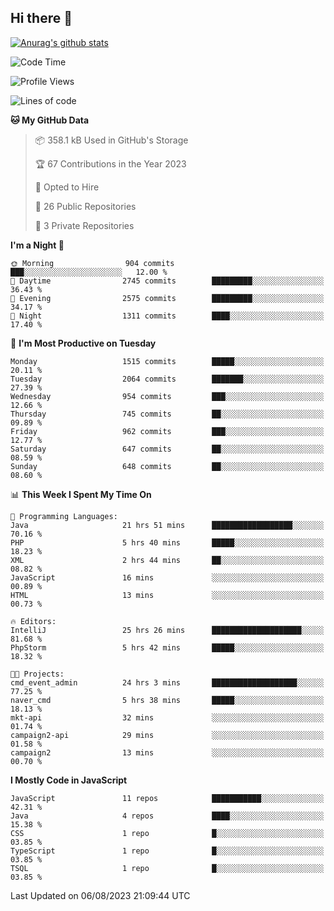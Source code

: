 ## Hi there 👋

[![Anurag's github stats](https://github-readme-stats.vercel.app/api?username=Songwonseok)](https://github.com/anuraghazra/github-readme-stats)



<!--START_SECTION:waka-->
![Code Time](http://img.shields.io/badge/Code%20Time-2%2C414%20hrs%2037%20mins-blue)

![Profile Views](http://img.shields.io/badge/Profile%20Views-0-blue)

![Lines of code](https://img.shields.io/badge/From%20Hello%20World%20I%27ve%20Written-35.0%20million%20lines%20of%20code-blue)

**🐱 My GitHub Data** 

> 📦 358.1 kB Used in GitHub's Storage 
 > 
> 🏆 67 Contributions in the Year 2023
 > 
> 💼 Opted to Hire
 > 
> 📜 26 Public Repositories 
 > 
> 🔑 3 Private Repositories 
 > 
**I'm a Night 🦉** 

```text
🌞 Morning                904 commits         ███░░░░░░░░░░░░░░░░░░░░░░   12.00 % 
🌆 Daytime                2745 commits        █████████░░░░░░░░░░░░░░░░   36.43 % 
🌃 Evening                2575 commits        █████████░░░░░░░░░░░░░░░░   34.17 % 
🌙 Night                  1311 commits        ████░░░░░░░░░░░░░░░░░░░░░   17.40 % 
```
📅 **I'm Most Productive on Tuesday** 

```text
Monday                   1515 commits        █████░░░░░░░░░░░░░░░░░░░░   20.11 % 
Tuesday                  2064 commits        ███████░░░░░░░░░░░░░░░░░░   27.39 % 
Wednesday                954 commits         ███░░░░░░░░░░░░░░░░░░░░░░   12.66 % 
Thursday                 745 commits         ██░░░░░░░░░░░░░░░░░░░░░░░   09.89 % 
Friday                   962 commits         ███░░░░░░░░░░░░░░░░░░░░░░   12.77 % 
Saturday                 647 commits         ██░░░░░░░░░░░░░░░░░░░░░░░   08.59 % 
Sunday                   648 commits         ██░░░░░░░░░░░░░░░░░░░░░░░   08.60 % 
```


📊 **This Week I Spent My Time On** 

```text
💬 Programming Languages: 
Java                     21 hrs 51 mins      ██████████████████░░░░░░░   70.16 % 
PHP                      5 hrs 40 mins       █████░░░░░░░░░░░░░░░░░░░░   18.23 % 
XML                      2 hrs 44 mins       ██░░░░░░░░░░░░░░░░░░░░░░░   08.82 % 
JavaScript               16 mins             ░░░░░░░░░░░░░░░░░░░░░░░░░   00.89 % 
HTML                     13 mins             ░░░░░░░░░░░░░░░░░░░░░░░░░   00.73 % 

🔥 Editors: 
IntelliJ                 25 hrs 26 mins      ████████████████████░░░░░   81.68 % 
PhpStorm                 5 hrs 42 mins       █████░░░░░░░░░░░░░░░░░░░░   18.32 % 

🐱‍💻 Projects: 
cmd_event_admin          24 hrs 3 mins       ███████████████████░░░░░░   77.25 % 
naver_cmd                5 hrs 38 mins       █████░░░░░░░░░░░░░░░░░░░░   18.13 % 
mkt-api                  32 mins             ░░░░░░░░░░░░░░░░░░░░░░░░░   01.74 % 
campaign2-api            29 mins             ░░░░░░░░░░░░░░░░░░░░░░░░░   01.58 % 
campaign2                13 mins             ░░░░░░░░░░░░░░░░░░░░░░░░░   00.70 % 
```

**I Mostly Code in JavaScript** 

```text
JavaScript               11 repos            ███████████░░░░░░░░░░░░░░   42.31 % 
Java                     4 repos             ████░░░░░░░░░░░░░░░░░░░░░   15.38 % 
CSS                      1 repo              █░░░░░░░░░░░░░░░░░░░░░░░░   03.85 % 
TypeScript               1 repo              █░░░░░░░░░░░░░░░░░░░░░░░░   03.85 % 
TSQL                     1 repo              █░░░░░░░░░░░░░░░░░░░░░░░░   03.85 % 
```




 Last Updated on 06/08/2023 21:09:44 UTC
<!--END_SECTION:waka-->
